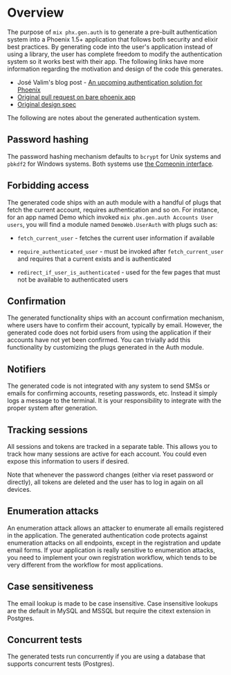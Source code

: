 # Overview

The purpose of `mix phx.gen.auth` is to generate a pre-built authentication system into a Phoenix 1.5+ application that follows both security and elixir best practices. By generating code into the user's application instead of using a library, the user has complete freedom to modify the authentication system so it works best with their app. The following links have more information regarding the motivation and design of the code this generates.

* José Valim's blog post - [An upcoming authentication solution for Phoenix](https://dashbit.co/blog/a-new-authentication-solution-for-phoenix)
* [Original pull request on bare phoenix app][auth pr]
* [Original design spec](https://github.com/dashbitco/mix_phx_gen_auth_demo/blob/auth/README.md)

The following are notes about the generated authentication system.

## Password hashing

The password hashing mechanism defaults to `bcrypt` for
Unix systems and `pbkdf2` for Windows systems. Both
systems use [the Comeonin interface](https://hexdocs.pm/comeonin/).

## Forbidding access

The generated code ships with an auth module with a handful of
plugs that fetch the current account, requires authentication
and so on. For instance, for an app named Demo which invoked
`mix phx.gen.auth Accounts User users`, you will find a module
named `DemoWeb.UserAuth` with plugs such as:

  * `fetch_current_user` - fetches the current user information if
    available

  * `require_authenticated_user` - must be invoked after
    `fetch_current_user` and requires that a current exists and is
    authenticated

  * `redirect_if_user_is_authenticated` - used for the few
    pages that must not be available to authenticated users

## Confirmation

The generated functionality ships with an account confirmation
mechanism, where users have to confirm their account, typically
by email. However, the generated code does not forbid users
from using the application if their accounts have not yet been
confirmed. You can trivially add this functionality by customizing
the plugs generated in the Auth module.

## Notifiers

The generated code is not integrated with any system to send
SMSs or emails for confirming accounts, reseting passwords,
etc. Instead it simply logs a message to the terminal. It is
your responsibility to integrate with the proper system after
generation.

## Tracking sessions

All sessions and tokens are tracked in a separate table. This
allows you to track how many sessions are active for each account.
You could even expose this information to users if desired.

Note that whenever the password changes (either via reset password
or directly), all tokens are deleted and the user has to log in
again on all devices.

## Enumeration attacks

An enumeration attack allows an attacker to enumerate all emails
registered in the application. The generated authentication code
protects against enumeration attacks on all endpoints, except in
the registration and update email forms. If your application is
really sensitive to enumeration attacks, you need to implement
your own registration workflow, which tends to be very different
from the workflow for most applications.

## Case sensitiveness

The email lookup is made to be case insensitive. Case insensitive
lookups are the default in MySQL and MSSQL but require the
citext extension in Postgres.

## Concurrent tests

The generated tests run concurrently if you are using a database
that supports concurrent tests (Postgres).

[auth pr]: https://github.com/dashbitco/mix_phx_gen_auth_demo/pull/1
